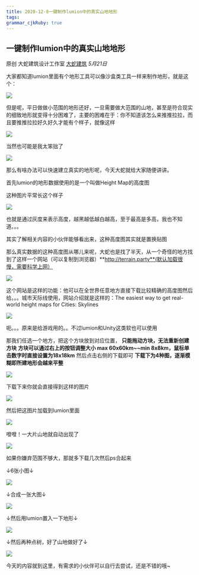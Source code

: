 ```yaml
---
title: 2020-12-8一键制作lumion中的真实山地地形
tags: 
grammar_cjkRuby: true
---
```



## 一键制作lumion中的真实山地地形

原创 大蛇建筑设计工作室 [大蛇建筑](javascript:void(0);) _5月21日_

大家都知道lumion里面有个地形工具可以像沙盒类工具一样来制作地形，就是这个：

![](https://mmbiz.qpic.cn/mmbiz_png/4c1kSHcSHb4xqDwZYfdX40vfR4WVCgS5PcjV2oFjGEribiaZic9kreWFTodWuEsPia8yNrduqQLq26wxGbIyPaoP2w/640?wx_fmt=png&tp=webp&wxfrom=5&wx_lazy=1&wx_co=1)

但是呢，平日做做小范围的地形还好，一旦需要做大范围的山地，甚至是符合现实的细致地形就变得十分困难了，主要的困难在于：你不知道该怎么来推推拉拉，而且要推推拉拉好久好久才能有个样子，就像这样

![](https://mmbiz.qpic.cn/mmbiz_jpg/4c1kSHcSHb4xqDwZYfdX40vfR4WVCgS55v9DOjCCEq2zYHznj6BE87wb0IWo0pGI1NuExOxmW949DOmb9hRQWQ/640?wx_fmt=jpeg&tp=webp&wxfrom=5&wx_lazy=1&wx_co=1)

当然也可能是我太笨拙了

![](https://mmbiz.qpic.cn/mmbiz_jpg/4c1kSHcSHb6E45NIFOo6kh00BSMKq1JeG0ZUaIK2G7KjqVictia4hXNNuYyTXrIMlxBEsu4QZP4w7DSqGdTxnMlA/640?wx_fmt=jpeg&tp=webp&wxfrom=5&wx_lazy=1&wx_co=1)

那么有啥办法可以快速建立真实的地形呢，今天大蛇就给大家随便讲讲。

首先lumion的地形数据使用的是一个叫做Height Map的高度图

这种图片平常长这个样子

![](https://mmbiz.qpic.cn/mmbiz_png/4c1kSHcSHb4xqDwZYfdX40vfR4WVCgS5ZjPKQ4icfgiaf8iaYkvFiaOqVHHbWjMX3UGZTic6azubqrIpUNjJfe5BHfA/640?wx_fmt=png&tp=webp&wxfrom=5&wx_lazy=1&wx_co=1)

也就是通过灰度来表示高度，越黑越低越白越高，至于最高是多高，我也不知道。。。

其实了解相关内容的小伙伴能够看出来，这种高度图其实就是置换贴图

那么真实数据的这种高度图从哪儿来呢，大蛇也是找了半天，从一个奇怪的地方找到了这样一个网站（可以复制到浏览器）**http://terrain.party**(默认加载很慢，需要科学上网）

![](https://mmbiz.qpic.cn/mmbiz_jpg/4c1kSHcSHb4xqDwZYfdX40vfR4WVCgS5icM27dem7yTGwGpdmvia5UOSg9EwMXkOV8CXBpnhqPruY1dN2NwhZerg/640?wx_fmt=jpeg&tp=webp&wxfrom=5&wx_lazy=1&wx_co=1)

这个网站是这样的功能：他可以在全世界任意地方直接下载比较精确的高度图然后给。。。城市天际线使用，网站介绍就是这样的：The easiest way to get real-world height maps for Cities: Skylines

![](https://mmbiz.qpic.cn/mmbiz_png/4c1kSHcSHb4lvJUnv58pPTfh53vu9qjweib3wReeEXB6ChtUwobCQ9SXFlbX1jBOWP186yf5sPydicyZYt1uAWVw/640?wx_fmt=png&tp=webp&wxfrom=5&wx_lazy=1&wx_co=1)

呃。。。原来是给游戏用的。。不过lumion和Unity这类软也可以使用

那我们任选一个地方，把这个方块放到对应位置，
**只能拖动方块，无法重新创建方块**
**方块可以通过右上的按钮调整大小 max 60x60km~~min 8x8km，鼠标单击数字时直接设置为18x18km**
然后点击右侧的下载即可
**下载下为4种图，逐渐模糊即所建地形会越来平整**

![](https://mmbiz.qpic.cn/mmbiz_jpg/4c1kSHcSHb4xqDwZYfdX40vfR4WVCgS5aE2SuoB3ic02EEUBhnK0PN8MqByyuGZnJhJTGRhibKp78llpIGth8zFw/640?wx_fmt=jpeg&tp=webp&wxfrom=5&wx_lazy=1&wx_co=1)

下载下来你就会直接得到这样的图片

![](https://mmbiz.qpic.cn/mmbiz_png/4c1kSHcSHb4xqDwZYfdX40vfR4WVCgS57NtNCUvaCbICvVc6ozd4MBNibnPX3RKZxSNia8ZHp2eLicOMtxUIF3ialQ/640?wx_fmt=png&tp=webp&wxfrom=5&wx_lazy=1&wx_co=1)

然后把这图片加载到lumion里面

![](https://mmbiz.qpic.cn/mmbiz_png/4c1kSHcSHb4xqDwZYfdX40vfR4WVCgS5gd2H5txs8Dnkxdj6Illib6gxsAyEkknjCiaicKXZrIibrCpoHoHvjRRDEg/640?wx_fmt=png&tp=webp&wxfrom=5&wx_lazy=1&wx_co=1)

噔噔！一大片山地就自动出现了

![](https://mmbiz.qpic.cn/mmbiz_jpg/4c1kSHcSHb4xqDwZYfdX40vfR4WVCgS5HcH27vurniaBicgdvJwwoykn0JdRh7KCVnspyMTj88MiagZ98UuDnjNbA/640?wx_fmt=jpeg&tp=webp&wxfrom=5&wx_lazy=1&wx_co=1)

如果你嫌弃范围不够大，那就多下载几次然后ps合起来

↓6张小图↓

![](https://mmbiz.qpic.cn/mmbiz_png/4c1kSHcSHb4xqDwZYfdX40vfR4WVCgS5uHQpb8IIFBdL3mqaaBE2ZsqXFAHVELaTmdkEuic20ynp8A5kO3RJb4A/640?wx_fmt=png&tp=webp&wxfrom=5&wx_lazy=1&wx_co=1)

↓合成一张大图↓

![](https://mmbiz.qpic.cn/mmbiz_png/4c1kSHcSHb4xqDwZYfdX40vfR4WVCgS5RH4RY3EbZlfiaH9ib5WS3xpYBibJwk61NoSuSae4WtMa0KbbqDNBWGCGw/640?wx_fmt=png&tp=webp&wxfrom=5&wx_lazy=1&wx_co=1)

↓然后用lumion置入一下地形↓

![](https://mmbiz.qpic.cn/mmbiz_jpg/4c1kSHcSHb4xqDwZYfdX40vfR4WVCgS52PmQRlzMeJdKmvZzryFhsAmVhwPXsRic7hfzGHFtByu5oT7SJYwCb0g/640?wx_fmt=jpeg&tp=webp&wxfrom=5&wx_lazy=1&wx_co=1)

↓然后再种点树，好了山地做好了↓

![](https://mmbiz.qpic.cn/mmbiz_jpg/4c1kSHcSHb4xqDwZYfdX40vfR4WVCgS58CMJkz6GZKQ9SppvPEacyPYuXOVm3SNgL73lXmWZIwBGv9KdHsE3Ag/640?wx_fmt=jpeg&tp=webp&wxfrom=5&wx_lazy=1&wx_co=1)

今天的内容就到这里，有需求的小伙伴可以自行去尝试，还是不错的哦~